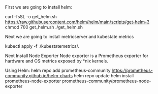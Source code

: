 First we are going to install helm:


curl -fsSL -o get_helm.sh https://raw.githubusercontent.com/helm/helm/main/scripts/get-helm-3
chmod 700 get_helm.sh
./get_helm.sh

Next we are going to install metricserver and kubestate metrics

kubectl apply -f ./kubestatemetrics/.


Next Install Node Exporter
Node exporter is a Prometheus exporter for hardware and OS metrics exposed by *nix kernels.

Using Helm:
helm repo add prometheus-community https://prometheus-community.github.io/helm-charts
helm repo update
helm install prometheus-node-exporter prometheus-community/prometheus-node-exporter



